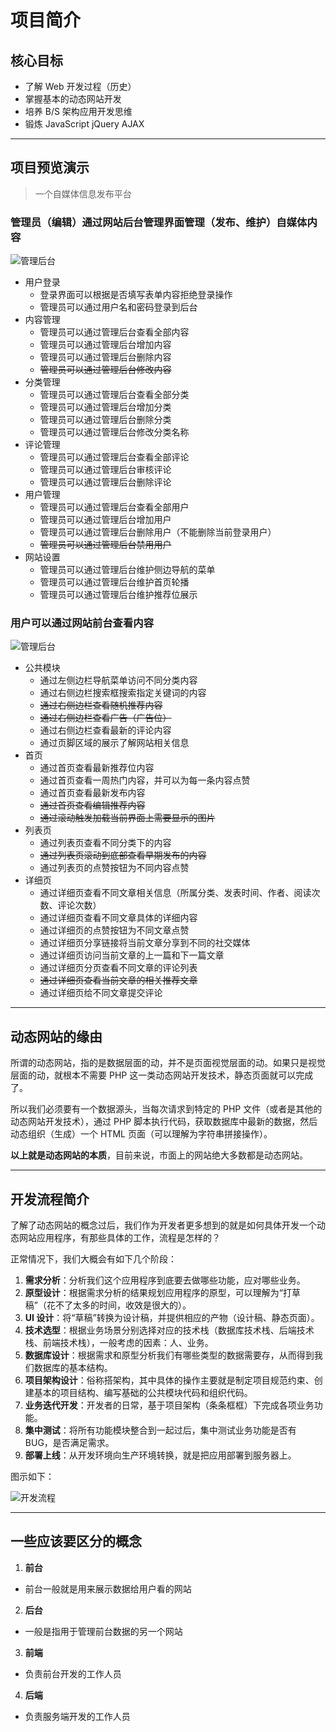 # 项目简介


## 核心目标

- 了解 Web 开发过程（历史）
- 掌握基本的动态网站开发
- 培养 B/S 架构应用开发思维
- 锻炼 JavaScript jQuery AJAX

---

## 项目预览演示

> 一个自媒体信息发布平台

### 管理员（编辑）通过网站后台管理界面管理（发布、维护）自媒体内容

![管理后台](media/admin.png)

- 用户登录
  + 登录界面可以根据是否填写表单内容拒绝登录操作
  + 管理员可以通过用户名和密码登录到后台
- 内容管理
  + 管理员可以通过管理后台查看全部内容
  + 管理员可以通过管理后台增加内容
  + 管理员可以通过管理后台删除内容
  + ~~管理员可以通过管理后台修改内容~~
- 分类管理
  + 管理员可以通过管理后台查看全部分类
  + 管理员可以通过管理后台增加分类
  + 管理员可以通过管理后台删除分类
  + 管理员可以通过管理后台修改分类名称
- 评论管理
  + 管理员可以通过管理后台查看全部评论
  + 管理员可以通过管理后台审核评论
  + 管理员可以通过管理后台删除评论
- 用户管理
  + 管理员可以通过管理后台查看全部用户
  + 管理员可以通过管理后台增加用户
  + 管理员可以通过管理后台删除用户（不能删除当前登录用户）
  + ~~管理员可以通过管理后台禁用用户~~
- 网站设置
  + 管理员可以通过管理后台维护侧边导航的菜单
  + 管理员可以通过管理后台维护首页轮播
  + 管理员可以通过管理后台维护推荐位展示

### 用户可以通过网站前台查看内容

![管理后台](media/front.png)

- 公共模块
  + 通过左侧边栏导航菜单访问不同分类内容
  + 通过右侧边栏搜索框搜索指定关键词的内容
  + ~~通过右侧边栏查看随机推荐内容~~
  + ~~通过右侧边栏查看广告（广告位）~~
  + 通过右侧边栏查看最新的评论内容
  + 通过页脚区域的展示了解网站相关信息
- 首页
  + 通过首页查看最新推荐位内容
  + 通过首页查看一周热门内容，并可以为每一条内容点赞
  + 通过首页查看最新发布内容
  + ~~通过首页查看编辑推荐内容~~
  + ~~通过滚动触发加载当前界面上需要显示的图片~~
- 列表页
  + 通过列表页查看不同分类下的内容
  + ~~通过列表页滚动到底部查看早期发布的内容~~
  + 通过列表页的点赞按钮为不同内容点赞
- 详细页
  + 通过详细页查看不同文章相关信息（所属分类、发表时间、作者、阅读次数、评论次数）
  + 通过详细页查看不同文章具体的详细内容
  + 通过详细页的点赞按钮为不同文章点赞
  + 通过详细页分享链接将当前文章分享到不同的社交媒体
  + 通过详细页访问当前文章的上一篇和下一篇文章
  + 通过详细页分页查看不同文章的评论列表
  + ~~通过详细页查看当前文章的相关推荐文章~~
  + 通过详细页给不同文章提交评论

---


## 动态网站的缘由

所谓的动态网站，指的是数据层面的动，并不是页面视觉层面的动。如果只是视觉层面的动，就根本不需要 PHP 这一类动态网站开发技术，静态页面就可以完成了。

所以我们必须要有一个数据源头，当每次请求到特定的 PHP 文件（或者是其他的动态网站开发技术），通过 PHP 脚本执行代码，获取数据库中最新的数据，然后动态组织（生成）一个 HTML 页面（可以理解为字符串拼接操作）。

**以上就是动态网站的本质**，目前来说，市面上的网站绝大多数都是动态网站。

---

## 开发流程简介

了解了动态网站的概念过后，我们作为开发者更多想到的就是如何具体开发一个动态网站应用程序，有那些具体的工作，流程是怎样的？

正常情况下，我们大概会有如下几个阶段：


1. **需求分析**：分析我们这个应用程序到底要去做哪些功能，应对哪些业务。
2. **原型设计**：根据需求分析的结果规划应用程序的原型，可以理解为“打草稿”（花不了太多的时间，收效是很大的）。
3. **UI 设计**：将“草稿”转换为设计稿，并提供相应的产物（设计稿、静态页面）。
4. **技术选型**：根据业务场景分别选择对应的技术栈（数据库技术栈、后端技术栈、前端技术栈），一般考虑的因素：人、业务。
5. **数据库设计**：根据需求和原型分析我们有哪些类型的数据需要存，从而得到我们数据库的基本结构。
6. **项目架构设计**：俗称搭架构，其中具体的操作主要就是制定项目规范约束、创建基本的项目结构、编写基础的公共模块代码和组织代码。
7. **业务迭代开发**：开发者的日常，基于项目架构（条条框框）下完成各项业务功能。
8. **集中测试**：将所有功能模块整合到一起过后，集中测试业务功能是否有 BUG，是否满足需求。
9. **部署上线**：从开发环境向生产环境转换，就是把应用部署到服务器上。

图示如下：

![开发流程](media/开发流程.png)



---
## 一些应该要区分的概念
1. **前台**
  - 前台一般就是用来展示数据给用户看的网站
2. **后台**
  - 一般是指用于管理前台数据的另一个网站

3. **前端**
  - 负责前台开发的工作人员
4. **后端**
  - 负责服务端开发的工作人员
